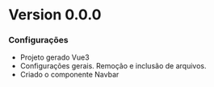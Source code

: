 # Version 0.0.0

### Configurações
- Projeto gerado Vue3
- Configurações gerais. Remoção e inclusão de arquivos.
- Criado o componente Navbar
